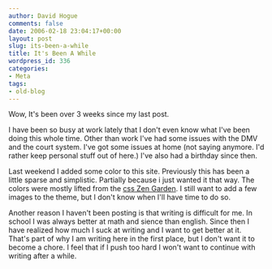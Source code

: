 ```yaml
---
author: David Hogue
comments: false
date: 2006-02-18 23:04:17+00:00
layout: post
slug: its-been-a-while
title: It's Been A While
wordpress_id: 336
categories:
- Meta
tags:
- old-blog
---
```


Wow, It's been over 3 weeks since my last post.

I have been so busy at work lately that I don't even know what I've been doing this whole time.  Other than work I've had some issues with the DMV and the court system.  I've got some issues at home (not saying anymore.  I'd rather keep personal stuff out of here.)  I've also had a birthday since then.

Last weekend I added some color to this site.  Previously this has been a little sparse and simplistic.  Partially because i just wanted it that way.  The colors were mostly lifted from the [css Zen Garden](http://www.csszengarden.com/?cssfile=187/187.css).  I still want to add a few images to the theme, but I don't know when I'll have time to do so.

Another reason I haven't been posting is that writing is difficult for me.  In school I was always better at math and sience than english.  Since then I have realized how much I suck at writing and I want to get better at it.  That's part of why I am writing here in the first place, but I don't want it to become a chore.  I feel that if I push too hard I won't want to continue with writing after a while.
